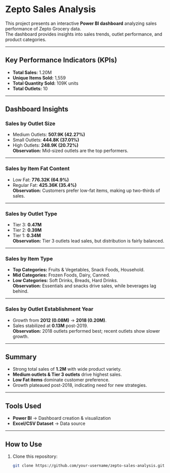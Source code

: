 #  Zepto Sales Analysis

This project presents an interactive **Power BI dashboard** analyzing sales performance of Zepto Grocery data.  
The dashboard provides insights into sales trends, outlet performance, and product categories.

---

##  Key Performance Indicators (KPIs)
- **Total Sales:** 1.20M  
- **Unique Items Sold:** 1,559  
- **Total Quantity Sold:** 109K units  
- **Total Outlets:** 10  

---

##  Dashboard Insights

### Sales by Outlet Size
- Medium Outlets: **507.9K (42.27%)**  
- Small Outlets: **444.8K (37.01%)**  
- High Outlets: **248.9K (20.72%)**  
**Observation:** Mid-sized outlets are the top performers.

---

### Sales by Item Fat Content
- Low Fat: **776.32K (64.9%)**  
- Regular Fat: **425.36K (35.4%)**  
**Observation:** Customers prefer low-fat items, making up two-thirds of sales.

---

### Sales by Outlet Type
- Tier 3: **0.47M**  
- Tier 2: **0.39M**  
- Tier 1: **0.34M**  
**Observation:** Tier 3 outlets lead sales, but distribution is fairly balanced.

---

### Sales by Item Type
- **Top Categories:** Fruits & Vegetables, Snack Foods, Household.  
- **Mid Categories:** Frozen Foods, Dairy, Canned.  
- **Low Categories:** Soft Drinks, Breads, Hard Drinks.  
**Observation:** Essentials and snacks drive sales, while beverages lag behind.

---

### Sales by Outlet Establishment Year
- Growth from **2012 (0.08M)** → **2018 (0.20M)**.  
- Sales stabilized at **0.13M** post-2019.  
**Observation:** 2018 outlets performed best; recent outlets show slower growth.

---

##  Summary
- Strong total sales of **1.2M** with wide product variety.  
- **Medium outlets & Tier 3 outlets** drive highest sales.  
- **Low Fat items** dominate customer preference.  
- Growth plateaued post-2018, indicating need for new strategies.  

---

##  Tools Used
- **Power BI** → Dashboard creation & visualization  
- **Excel/CSV Dataset** → Data source  

---

##  How to Use
1. Clone this repository:  
   ```bash
   git clone https://github.com/your-username/zepto-sales-analysis.git
